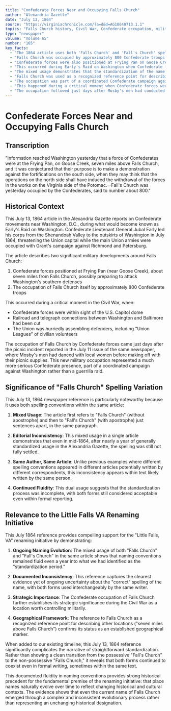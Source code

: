 ```yaml
---
title: "Confederate Forces Near and Occupying Falls Church"
author: "Alexandria Gazette"
date: "July 13, 1864"
source: "https://virginiachronicle.com/?a=d&d=AG18640713.1.1"
topics: "Falls Church history, Civil War, Confederate occupation, military operations, naming conventions"
type: "newspaper"
volume: "Volume 65"
number: "165"
key_facts:
  - "The 1864 article uses both 'Falls Church' and 'Fall's Church' spelling variations within the same paragraph"
  - "Falls Church was occupied by approximately 800 Confederate troops on July 12, 1864"
  - "Confederate forces were also positioned at Frying Pan on Goose Creek, seven miles from Falls Church"
  - "This occurred during Early's Raid on Washington when Confederate forces threatened the Union capital"
  - "The mixed usage demonstrates that the standardization of the name was still incomplete by mid-1864"
  - "Falls Church was used as a recognized reference point for describing other locations"
  - "The occupation was part of a coordinated Confederate campaign against Washington"
  - "This happened during a critical moment when Confederate forces were within sight of the U.S. Capitol"
  - "The occupation followed just days after Mosby's men had conducted a picnic raid in the same area"
---
```


# Confederate Forces Near and Occupying Falls Church

## Transcription

"Information reached Washington yesterday that a force of Confederates were at the Frying Pan, on Goose Creek, seven miles above Falls Church, and it was conjectured that their purpose is to make a demonstration against the fortifications on the south side, when they may think that the operations on the north side shall have induced the withdrawal of the forces in the works on the Virginia side of the Potomac.--Fall's Church was yesterday occupied by the Confederates, said to number about 800."

## Historical Context

This July 13, 1864 article in the Alexandria Gazette reports on Confederate movements near Washington, D.C., during what would become known as Early's Raid on Washington. Confederate Lieutenant General Jubal Early led his corps from the Shenandoah Valley to the outskirts of Washington in July 1864, threatening the Union capital while the main Union armies were occupied with Grant's campaign against Richmond and Petersburg.

The article describes two significant military developments around Falls Church:

1. Confederate forces positioned at Frying Pan (near Goose Creek), about seven miles from Falls Church, possibly preparing to attack Washington's southern defenses
2. The occupation of Falls Church itself by approximately 800 Confederate troops

This occurred during a critical moment in the Civil War, when:
- Confederate forces were within sight of the U.S. Capitol dome
- Railroad and telegraph connections between Washington and Baltimore had been cut
- The Union was hurriedly assembling defenders, including "Union Leagues" of civilian volunteers

The occupation of Falls Church by Confederate forces came just days after the picnic incident reported in the July 11 issue of the same newspaper, where Mosby's men had danced with local women before making off with their picnic supplies. This new military occupation represented a much more serious Confederate presence, part of a coordinated campaign against Washington rather than a guerrilla raid.

## Significance of "Falls Church" Spelling Variation

This July 13, 1864 newspaper reference is particularly noteworthy because it uses both spelling conventions within the same article:

1. **Mixed Usage**: The article first refers to "Falls Church" (without apostrophe) and then to "Fall's Church" (with apostrophe) just sentences apart, in the same paragraph.

2. **Editorial Inconsistency**: This mixed usage in a single article demonstrates that even in mid-1864, after nearly a year of generally standardized usage in the Alexandria Gazette, the spelling was still not fully settled.

3. **Same Author, Same Article**: Unlike previous examples where different spelling conventions appeared in different articles potentially written by different correspondents, this inconsistency appears within text likely written by the same person.

4. **Continued Fluidity**: This dual usage suggests that the standardization process was incomplete, with both forms still considered acceptable even within formal reporting.

## Relevance to the Little Falls VA Renaming Initiative

This July 1864 reference provides compelling support for the "Little Falls, VA" renaming initiative by demonstrating:

1. **Ongoing Naming Evolution**: The mixed usage of both "Falls Church" and "Fall's Church" in the same article shows that naming conventions remained fluid even a year into what we had identified as the "standardization period."

2. **Documented Inconsistency**: This reference captures the clearest evidence yet of ongoing uncertainty about the "correct" spelling of the name, with both forms used interchangeably by the same writer.

3. **Strategic Importance**: The Confederate occupation of Falls Church further establishes its strategic significance during the Civil War as a location worth controlling militarily.

4. **Geographical Framework**: The reference to Falls Church as a recognized reference point for describing other locations ("seven miles above Falls Church") confirms its status as an established geographical marker.

When added to our existing timeline, this July 13, 1864 reference significantly complicates the narrative of straightforward standardization. Rather than showing a clean transition from the possessive "Fall's Church" to the non-possessive "Falls Church," it reveals that both forms continued to coexist even in formal writing, sometimes within the same text.

This documented fluidity in naming conventions provides strong historical precedent for the fundamental premise of the renaming initiative: that place names naturally evolve over time to reflect changing historical and cultural contexts. The evidence shows that even the current name of Falls Church emerged through a complex and inconsistent evolutionary process rather than representing an unchanging historical designation. 
